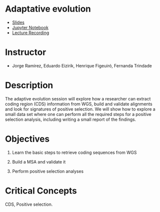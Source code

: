 Adaptative evolution
======
* [Slides](https://github.com/cursobioinfo/BioinformaticsCourse/blob/main/Lectures/Section9)
* [Jupyter Notebook](https://github.com/cursobioinfo/BioinformaticsCourse/blob/main/Lectures/Section9)
* [Lecture Recording](https://github.com/cursobioinfo/BioinformaticsCourse/blob/main/Lectures/Section9)

# Instructor
* Jorge Ramirez, Eduardo Eizirik, Henrique Figeuiró, Fernanda Trindade

# Description
The adaptive evolution session will explore how a researcher can extract coding region (CDS) information from WGS, build and validate alignments and look for signatures of positive selection. We will show how to explore a small data set where one can perform all the required steps for a positive selection analysis, including writing a small report of the findings. 

# Objectives
1. Learn the basic steps to retrieve coding sequences from WGS

2. Build a MSA and validate it

3. Perform positive selection analyses

# Critical Concepts
CDS, Positive selection. 
